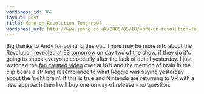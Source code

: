 ```yaml
---
wordpress_id: 362
layout: post
title: More on Revolution Tomorrow?
wordpress_url: http://www.johng.co.uk/2005/05/18/more-on-revolution-tomorrow/
---
```

Big thanks to Andy for pointing this out. There may be more info about the Revolution <a target="_self" href="http://nintendonow.com/index.php?categoryid=5&amp;m_articles_articleid=2635&amp;PHPSESSID=c24344b74ec2f9bf72f944edbc92841c">revealed at E3 tomorrow</a> on day two of the show, if they do it's going to shock everyone especially after the lack of detail yesterday. I just watched the <a target="_self" href="http://cube.ign.com/articles/613/613578p1.html">fan created video</a> over at IGN and the mention of brain in the clip bears a striking resemblance to what Reggie was saying yesterday about the 'right brain'. If this is true and Nintendo are returning to VR with a new approach then I will buy one on day of release - no question.<br />
